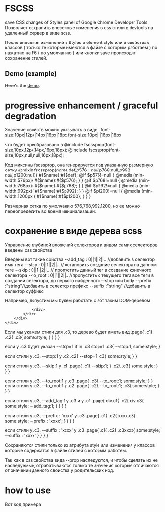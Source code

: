 # FSCSS
save CSS changes of Styles panel of Google Chrome Developer Tools
Позволяет сохранить внесенные изменения в css стили в devtools на удаленный сервер в виде scss.

После внесения изменений в Styles в element.style или в свойствах классов ( только те которые имеются в файле с которым работаем ) по нажатию на F6 ( по умолчанию ) или кнопки save происходит сохранение стилей.

## Demo (example)
Here's the [demo](https://servibilis.github.io/fscss/index.html).


# progressive enhancement / graceful degradation
Значение свойств  можно указывать в виде :
	font-size:10px|12px|14px|16px|18px
	font-size:10px|||16px|18px

что будет преобразовано в
	@include fscssprop(font-size,10px,12px,14px,16px,18px);
	@include fscssprop(font-size,10px,null,null,16px,18px);

Код миксины fscssprop, она генерируется под указанную размерную сетку
	@mixin fscssprop($name,$def,$p576:null,$p768:null,$p992:null,$p1200:null){
		#{$name}:#{$def};
		@if $p576!=null {
			@media (min-width:576px){
				#{$name}:#{$p576};
				}
			}
		@if $p768!=null {
			@media (min-width:768px){
				#{$name}:#{$p768};
				}
			}
		@if $p992!=null {
			@media (min-width:992px){
				#{$name}:#{$p992};
				}
			}
		@if $p1200!=null {
			@media (min-width:1200px){
				#{$name}:#{$p1200};
				}
			}
		}

Размерная сетка по умолчанию 576,768,992,1200, но ее можно переопределить во время инициализации.


# сохранение в виде дерева scss
Управление глубиной вложений селекторов и видом самих селекторов введены css свойства

Введены вот такие сойства
--add_tag : 0||1||2||..  //добавить в селектор имя тега
--stop : 0||1||2||.. // остановить создание селектора на данном теге
--skip : 0||1||2||.. // пропустить данный тег в создание конечного селектора
--to_root : 0||1||2||.. //пропустить с текущего тега все теги в создании селектора, до первого найденного --stop или body
--prefix :"string"//добавить в селектор префикс
--suffix :"string" //добавить в селектор суффикс




Например, допустим мы будем работать с вот таким DOM-деревом
<body class="page">
	<div class="c1">
		<div>
			<div class="c2">
				<div class="c3">

				</div>
			</div>
		</div>
	</div>
</body>

Если мы укажем стили для .c3, то дерево будет иметь вид
.page{
	.c1{
		.c2{
			.c3{
				some:style;
				}
			}
		}
	}

если у .c3 будет указан --stop=1
if in .c3 stop=1
	.c3{
		--stop:1;
		some:style;
		}

если стили у .c3, --stop:1 у .c2
.c2{
	--stop=1
	.c3{
		some:style;
		}
	}

если стили у .c3, --skip:1 у .c1
.page{
	.c1{
		--skip:1;
		}
	.c2{
		.c3{
			some:style;
			}
		}
	}

если стили у .c3, --to_root:1 у .c3
.page{
	.c3{
		--to_root:1;
		some:style;
		}
	}
если стили у .c3, --to_root:1 у .c2
.page{
	.c2{
		--to_root:1;
		.c3{
			some:style;
			}
		}
	}

если стили у .c3, --add_tag:1 у .c3 и у .c1
.page{
	div.c1{
		.c2{
			div.c3{
				some:style;
				--add_tag:1;
				}
			}
		}
	}

если стили у .c3, --prefix : 'xxxx' у .c3
.page{
	.c1{
		.c2{
			xxxx.c3{
				some:style;
				--prefix : 'xxxx';
				}
			}
		}
	}

если стили у .c3, --suffix : 'xxxx' у .c3
.page{
	.c1{
		.c2{
			.c3xxxx{
				some:style;
				--suffix : 'xxxx'
				}
			}
		}
	}

Сохраняются стили только из атрибута style или изменения у классов которые содержатся в файле стилей с которым работем.

Так как в css свойства вида --prop наследуются, и чтобы сделать их не наследуемые, отрабатываются только те значения которые отличаются от значений данного свойства у родительских нод.

# how to use

Вот код примера

<script src="../dist/fscss.js"></script>
<script>
	let sass = new Sass(); // для компиляции sass в браузере
	let style = document.createElement("style");
	document.head.appendChild(style);
	// инициация
	let f = new fscss({
		array_class_exclude:['row','col-sm','p-1','m-3'], // классы которые будут пропускаться при создании селектора
		progressive_sizes:[576,992,1200], // сетка для progressive enhancement / graceful degradation
		key_save_css:'F5', // кнопка для кохранения
		show_save_button:true, // показывать кнопку для сохранения

		get_fscss:()=>document.querySelector(".fscss").innerText, // функция которая будет возвращать откудато код fscss
		set_fscss:(fscss)=>{ // обработчик в который отправляется код fscss
			// в данной функции вам необходмо куда-то сохранить код fscss 
			document.querySelector(".fscss").innerText = fscss;
			},
		set_scss:(scss)=>{ // обработчик в который отправляется код scss
			// в данной функции нужно сохранить куда-то код scss
			document.querySelector(".scss").innerText = scss;
			// в примере также тут сразу компилируется код css и обновляется таблица стилей
			sass.compile(scss, function(result) {
				document.querySelector(".css").innerText = result.text;
				style.innerText = result.text;
				});
			document.querySelectorAll("*").forEach((e)=>{
				e.removeAttribute('style');
				e.dataset.mutation=0;
				});
			}
		}
		);
	f.save();
</script>



